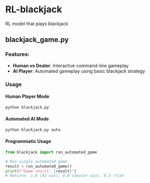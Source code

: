 # RL-blackjack
RL model that plays blackjack


## blackjack_game.py

### Features:
- **Human vs Dealer**: Interactive command-line gameplay
- **AI Player**: Automated gameplay using basic blackjack strategy

### Usage
#### Human Player Mode
```bash
python blackjack.py
```

#### Automated AI Mode
```bash
python blackjack.py auto
```

#### Programmatic Usage
```python
from blackjack import run_automated_game

# Run single automated game
result = run_automated_game()
print(f"Game result: {result}")
# Returns: 1.0 (AI win), 0.0 (dealer win), 0.5 (tie)
```